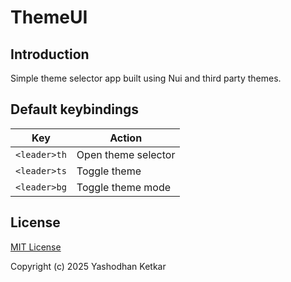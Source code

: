 ThemeUI
=======

Introduction
------------

Simple theme selector app built using Nui and third party themes.

Default keybindings
-------------------

| Key          | Action              |
|--------------|---------------------|
| `<leader>th` | Open theme selector |
| `<leader>ts` | Toggle theme        |
| `<leader>bg` | Toggle theme mode   |

License
-------

[MIT License](./LICENSE)

Copyright (c) 2025 Yashodhan Ketkar
